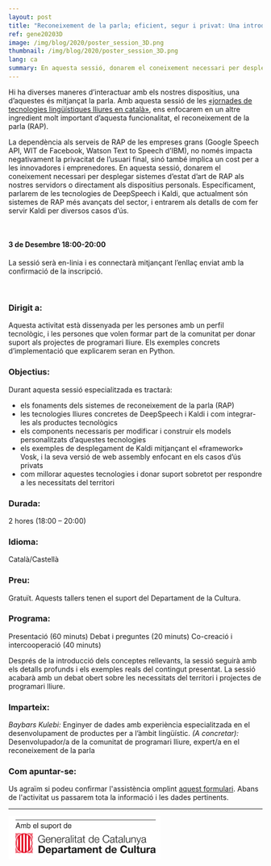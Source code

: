 ```yaml
---
layout: post
title: "Reconeixement de la parla; eficient, segur i privat: Una introducció a Kaldi i Vosk"
ref: gene20203D
image: /img/blog/2020/poster_session_3D.png
thumbnail: /img/blog/2020/poster_session_3D.png
lang: ca
summary: En aquesta sessió, donarem el coneixement necessari per desplegar sistemes d’estat d’art de RAP als nostres servidors o directament als dispositius personals. Específicament, parlarem de les tecnologies de DeepSpeech i Kaldi, que actualment són sistemes de RAP més avançats del sector, i entrarem als detalls de com fer servir Kaldi per diversos casos d’ús.
---
```


Hi ha diverses maneres d’interactuar amb els nostres dispositius, una d’aquestes és mitjançat la parla. Amb aquesta sessió de les [«jornades de tecnologies lingüístiques lliures en català»][jornades], ens enfocarem en un altre ingredient molt important d’aquesta funcionalitat, el reconeixement de la parla (RAP).

La dependència als serveis de RAP de les empreses grans (Google Speech API, WIT de Facebook, Watson Text to Speech d’IBM), no només impacta negativament la privacitat de l’usuari final, sinó també implica un cost per a les innovadores i emprenedores. En aquesta sessió, donarem el coneixement necessari per desplegar sistemes d’estat d’art de RAP als nostres servidors o directament als dispositius personals. Específicament, parlarem de les tecnologies de DeepSpeech i Kaldi, que actualment són sistemes de RAP més avançats del sector, i entrarem als detalls de com fer servir Kaldi per diversos casos d’ús.

<br/>

#### 3 de Desembre 18:00-20:00
La sessió serà en-linia i es connectarà mitjançant l’enllaç enviat amb la confirmació de la inscripció.

<br/>

### Dirigit a:
Aquesta activitat està dissenyada per les persones amb un perfil tecnològic, i les persones que volen  formar part de la comunitat per donar suport als projectes de programari lliure. Els exemples concrets d’implementació que explicarem seran en Python.

### Objectius:
Durant aquesta sessió especialitzada es tractarà:
* els fonaments dels sistemes de reconeixement de la parla (RAP)
* les tecnologies lliures concretes de DeepSpeech i Kaldi i com integrar-les als productes tecnològics
* els components necessaris per modificar i construir els models personalitzats d’aquestes tecnologies
* els exemples de desplegament de Kaldi mitjançant el «framework» Vosk, i la seva versió de web assembly enfocant en els casos d’ús privats
* com millorar aquestes tecnologies i donar suport sobretot per respondre a les necessitats del territori

### Durada:
2 hores (18:00 – 20:00)

### Idioma:
Català/Castellà

### Preu:
Gratuït. Aquests tallers tenen el suport del Departament de la Cultura.

### Programa:
Presentació (60 minuts) Debat i preguntes (20 minuts) Co-creació i intercooperació (40 minuts)

Després de la introducció dels conceptes rellevants, la sessió seguirà amb els detalls profunds i els exemples reals del contingut presentat. La sessió acabarà amb un debat obert sobre les necessitats del territori i projectes de programari lliure.

### Imparteix:
_Baybars Kulebi:_ Enginyer de dades amb experiència especialitzada en el desenvolupament de productes per a l’àmbit lingüístic.
_(A concretar):_ Desenvolupador/a de la comunitat de programari lliure, expert/a en el reconeixement de la parla

### Com apuntar-se:
Us agraïm si podeu confirmar l'assistència omplint [aquest formulari](https://limesurvey.collectivat.cat/index.php?r=survey/index&sid=494293&lang=ca). Abans de l'activitat us passarem tota la informació i les dades pertinents.

---
<img src="/img/logo_generalitat.png" width="60%"/>

[jornades]: /blog/2020-11-06-jornades-de-tecnologies-lliures-de-la-parla/

